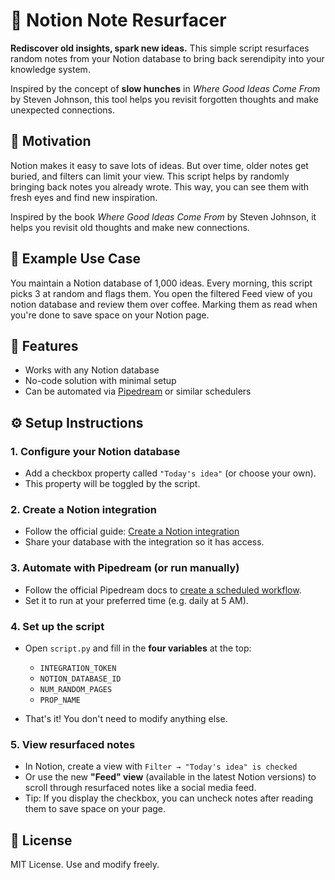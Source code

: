 # 📓 Notion Note Resurfacer

**Rediscover old insights, spark new ideas.**
This simple script resurfaces random notes from your Notion database to bring back serendipity into your knowledge system.

Inspired by the concept of **slow hunches** in *Where Good Ideas Come From* by Steven Johnson, this tool helps you revisit forgotten thoughts and make unexpected connections.

## 🧠 Motivation

Notion makes it easy to save lots of ideas. But over time, older notes get buried, and filters can limit your view.
This script helps by randomly bringing back notes you already wrote. This way, you can see them with fresh eyes and find new inspiration.

Inspired by the book *Where Good Ideas Come From* by Steven Johnson, it helps you revisit old thoughts and make new connections.

## 🧪 Example Use Case
You maintain a Notion database of 1,000 ideas. Every morning, this script picks 3 at random and flags them. You open the filtered Feed view of you notion database and review them over coffee. Marking them as read when you're done to save space on your Notion page.

## 🚀 Features

* Works with any Notion database
* No-code solution with minimal setup
* Can be automated via [Pipedream](https://pipedream.com) or similar schedulers

## ⚙️ Setup Instructions

### 1. Configure your Notion database

* Add a checkbox property called `"Today's idea"` (or choose your own).
* This property will be toggled by the script.

### 2. Create a Notion integration

* Follow the official guide: [Create a Notion integration](https://developers.notion.com/docs/create-a-notion-integration)
* Share your database with the integration so it has access.

### 3. Automate with Pipedream (or run manually)

* Follow the official Pipedream docs to [create a scheduled workflow](https://pipedream.com/docs/workflows/steps/triggers/#schedule-trigger).
* Set it to run at your preferred time (e.g. daily at 5 AM).

### 4. Set up the script

* Open `script.py` and fill in the **four variables** at the top:

  * `INTEGRATION_TOKEN`
  * `NOTION_DATABASE_ID`
  * `NUM_RANDOM_PAGES`
  * `PROP_NAME`
* That's it! You don't need to modify anything else.

### 5. View resurfaced notes

* In Notion, create a view with `Filter → "Today's idea" is checked`
* Or use the new **"Feed" view** (available in the latest Notion versions) to scroll through resurfaced notes like a social media feed.
* Tip: If you display the checkbox, you can uncheck notes after reading them to save space on your page.

## 📄 License

MIT License. Use and modify freely.
